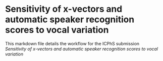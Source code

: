 # Sensitivity of x-vectors and automatic speaker recognition scores to vocal variation

This markdown file details the workflow for the ICPhS submission *Sensitivity of x-vectors and automatic speaker recognition scores to vocal variation*